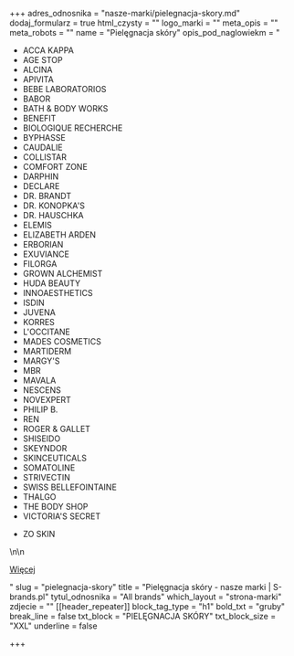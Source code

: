 +++
adres_odnosnika = "nasze-marki/pielegnacja-skory.md"
dodaj_formularz = true
html_czysty = ""
logo_marki = ""
meta_opis = ""
meta_robots = ""
name = "Pielęgnacja skóry"
opis_pod_naglowiekm = "<ul><li>ACCA KAPPA</li><li>AGE STOP</li><li>ALCINA</li><li>APIVITA</li><li>BEBE LABORATORIOS</li><li>BABOR</li><li>BATH & BODY WORKS</li><li>BENEFIT</li><li>BIOLOGIQUE RECHERCHE</li><li>BYPHASSE</li><li>CAUDALIE</li><li>COLLISTAR</li><li>COMFORT ZONE</li><li>DARPHIN</li><li>DECLARE</li><li>DR. BRANDT</li><li>DR. KONOPKA'S</li><li>DR. HAUSCHKA</li><li>ELEMIS</li><li>ELIZABETH ARDEN</li><li>ERBORIAN</li><li>EXUVIANCE</li><li>FILORGA</li><li>GROWN ALCHEMIST</li><li>HUDA BEAUTY</li><li>INNOAESTHETICS</li><li>ISDIN</li><li>JUVENA</li><li>KORRES</li><li>L'OCCITANE</li><li>MADES COSMETICS</li><li>MARTIDERM</li><li>MARGY'S</li><li>MBR</li><li>MAVALA</li><li>NESCENS</li><li>NOVEXPERT</li><li>PHILIP B.</li><li>REN</li><li>ROGER & GALLET</li><li>SHISEIDO</li><li>SKEYNDOR</li><li>SKINCEUTICALS</li><li>SOMATOLINE</li><li>STRIVECTIN</li><li>SWISS BELLEFOINTAINE</li><li>THALGO</li><li>THE BODY SHOP</li><li>VICTORIA'S SECRET</li>
<li>ZO SKIN</li></ul>\n\n    <p><a class=\"brand_link\" href=\"#contactform\" rel=\"nofollow\">Więcej</a></p>"
slug = "pielegnacja-skory"
title = "Pielęgnacja skóry - nasze marki | S-brands.pl"
tytul_odnosnika = "All brands"
which_layout = "strona-marki"
zdjecie = ""
[[header_repeater]]
block_tag_type = "h1"
bold_txt = "gruby"
break_line = false
txt_block = "PIELĘGNACJA SKÓRY"
txt_block_size = "XXL"
underline = false

+++
